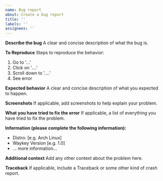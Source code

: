 ```yaml
---
name: Bug report
about: Create a bug report
title: ''
labels: ''
assignees: ''
---
```


**Describe the bug**
A clear and concise description of what the bug is.

**To Reproduce**
Steps to reproduce the behavior:
1. Go to '...'
2. Click on '....'
3. Scroll down to '....'
4. See error

**Expected behavior**
A clear and concise description of what you expected to happen.

**Screenshots**
If applicable, add screenshots to help explain your problem.

**What you have tried to fix the error**
If applicable, a list of everything you have tried to fix the problem.

**Information (please complete the following information):**
 - Distro: [e.g. Arch Linux]
 - Waykey Version [e.g. 1.0]
 - ... more information...

**Additional context**
Add any other context about the problem here.

**Traceback**
If applicable, include a Traceback or some other kind of crash report.
